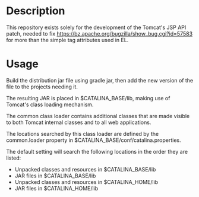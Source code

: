 # Description

This repository exists solely for the development of the Tomcat's JSP API patch, needed to fix https://bz.apache.org/bugzilla/show_bug.cgi?id=57583 for more than the simple tag attributes used in EL.

# Usage

Build the distribution jar file using gradle jar, then add the new version of the file to the projects needing it.

The resulting JAR is placed in $CATALINA_BASE/lib, making use of Tomcat's class loading mechanism.

The common class loader contains additional classes that are made visible to both Tomcat internal classes and to all web applications.

The locations searched by this class loader are defined by the common.loader property in $CATALINA_BASE/conf/catalina.properties.

The default setting will search the following locations in the order they are listed:
- Unpacked classes and resources in $CATALINA_BASE/lib
- JAR files in $CATALINA_BASE/lib
- Unpacked classes and resources in $CATALINA_HOME/lib
- JAR files in $CATALINA_HOME/lib
